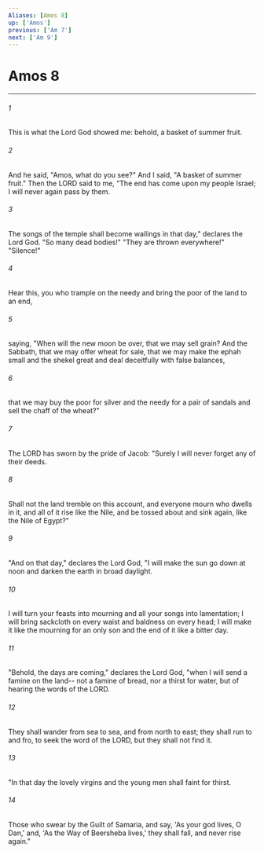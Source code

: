 ```yaml
---
Aliases: [Amos 8]
up: ['Amos']
previous: ['Am 7']
next: ['Am 9']
---
```

# Amos 8
***



###### 1 
This is what the Lord God showed me: behold, a basket of summer fruit. 

###### 2 
And he said, "Amos, what do you see?" And I said, "A basket of summer fruit." Then the LORD said to me, "The end has come upon my people Israel; I will never again pass by them. 

###### 3 
The songs of the temple shall become wailings in that day," declares the Lord God. "So many dead bodies!" "They are thrown everywhere!" "Silence!" 

###### 4 
Hear this, you who trample on the needy and bring the poor of the land to an end, 

###### 5 
saying, "When will the new moon be over, that we may sell grain? And the Sabbath, that we may offer wheat for sale, that we may make the ephah small and the shekel great and deal deceitfully with false balances, 

###### 6 
that we may buy the poor for silver and the needy for a pair of sandals and sell the chaff of the wheat?" 

###### 7 
The LORD has sworn by the pride of Jacob: "Surely I will never forget any of their deeds. 

###### 8 
Shall not the land tremble on this account, and everyone mourn who dwells in it, and all of it rise like the Nile, and be tossed about and sink again, like the Nile of Egypt?" 

###### 9 
"And on that day," declares the Lord God, "I will make the sun go down at noon and darken the earth in broad daylight. 

###### 10 
I will turn your feasts into mourning and all your songs into lamentation; I will bring sackcloth on every waist and baldness on every head; I will make it like the mourning for an only son and the end of it like a bitter day. 

###### 11 
"Behold, the days are coming," declares the Lord God, "when I will send a famine on the land-- not a famine of bread, nor a thirst for water, but of hearing the words of the LORD. 

###### 12 
They shall wander from sea to sea, and from north to east; they shall run to and fro, to seek the word of the LORD, but they shall not find it. 

###### 13 
"In that day the lovely virgins and the young men shall faint for thirst. 

###### 14 
Those who swear by the Guilt of Samaria, and say, 'As your god lives, O Dan,' and, 'As the Way of Beersheba lives,' they shall fall, and never rise again."
